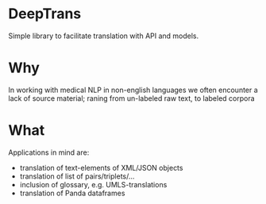 # DeepTrans
Simple library to facilitate translation with API and models.

# Why 
In working with medical NLP in non-english languages we often encounter a lack of source material;
raning from un-labeled raw text, to labeled corpora


# What

Applications in mind are:
* translation of text-elements of XML/JSON objects
* translation of list of pairs/triplets/...
* inclusion of glossary, e.g. UMLS-translations
* translation of Panda dataframes

